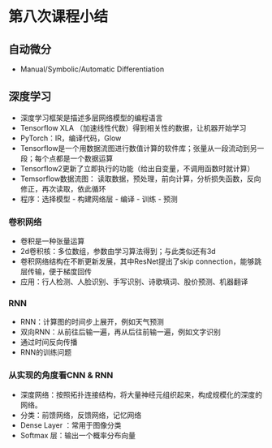 # 第八次课程小结  
## 自动微分
+ Manual/Symbolic/Automatic Differentiation
## 深度学习
+ 深度学习框架是描述多层网络模型的编程语言
+ Tensorflow XLA （加速线性代数）得到相关性的数据，让机器开始学习
+ PyTorch：IR，编译代码，Glow
+ Tensorflow是一个用数据流图进行数值计算的软件库；张量从一段流动到另一段；每个点都是一个数据运算
+ Tensorflow2更新了立即执行的功能（给出自变量，不调用函数时就计算）
+ Temsorflow数据流图：
	读取数据，预处理，前向计算，分析损失函数，反向修正，再次读取，依此循环
+ 程序：选择模型 - 构建网络层 - 编译 - 训练 - 预测
### 卷积网络
+ 卷积是一种张量运算
+ 2d卷积核：多位数组，参数由学习算法得到；与此类似还有3d
+ 卷积网络结构在不断更新发展，其中ResNet提出了skip connection，能够跳层传输，便于梯度回传
+ 应用：行人检测、人脸识别、手写识别、诗歌填词、股价预测、机器翻译
### RNN
+ RNN：计算图的时间步上展开，例如天气预测
+ 双向RNN：从前往后输一遍，再从后往前输一遍，例如文字识别
+ 通过时间反向传播
+ RNN的训练问题
### 从实现的角度看CNN & RNN
+ 深度网络：按照拓扑连接结构，将大量神经元组织起来，构成规模化的深度的网络。
+ 分类：前馈网络，反馈网络，记忆网络
+ Dense Layer ：常用于图像分类
+ Softmax 层：输出一个概率分布向量